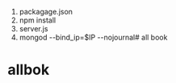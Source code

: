 1) packagage.json
2) npm install
3) server.js
4) mongod --bind_ip=$IP --nojournal# all book
# allbok
